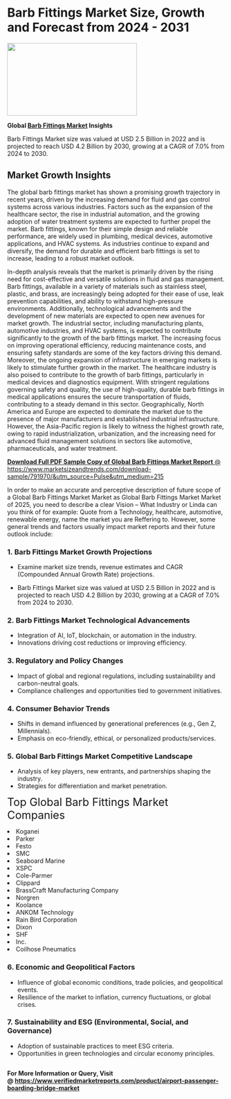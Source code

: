 <H1>Barb Fittings Market Size, Growth and Forecast from 2024 - 2031</H1><img class="aligncenter size-medium wp-image-584254" src="https://thirdeyenews.in/wp-content/uploads/2024/09/Global-Market-Research-300x168.jpeg" alt="" width="300" height="168" /><p><strong>Global&nbsp;<a href="https://www.marketsizeandtrends.com/download-sample/791970/&amp;utm_source=Pulse&amp;utm_medium=215">Barb Fittings Market</a> Insights</strong></p><p>Barb Fittings Market size was valued at USD 2.5 Billion in 2022 and is projected to reach USD 4.2 Billion by 2030, growing at a CAGR of 7.0% from 2024 to 2030.</p><p><h2>Market Growth Insights</h2> <p>The global barb fittings market has shown a promising growth trajectory in recent years, driven by the increasing demand for fluid and gas control systems across various industries. Factors such as the expansion of the healthcare sector, the rise in industrial automation, and the growing adoption of water treatment systems are expected to further propel the market. Barb fittings, known for their simple design and reliable performance, are widely used in plumbing, medical devices, automotive applications, and HVAC systems. As industries continue to expand and diversify, the demand for durable and efficient barb fittings is set to increase, leading to a robust market outlook.</p> <p><a href="#"></a></p> <p>In-depth analysis reveals that the market is primarily driven by the rising need for cost-effective and versatile solutions in fluid and gas management. Barb fittings, available in a variety of materials such as stainless steel, plastic, and brass, are increasingly being adopted for their ease of use, leak prevention capabilities, and ability to withstand high-pressure environments. Additionally, technological advancements and the development of new materials are expected to open new avenues for market growth. The industrial sector, including manufacturing plants, automotive industries, and HVAC systems, is expected to contribute significantly to the growth of the barb fittings market. The increasing focus on improving operational efficiency, reducing maintenance costs, and ensuring safety standards are some of the key factors driving this demand. Moreover, the ongoing expansion of infrastructure in emerging markets is likely to stimulate further growth in the market. The healthcare industry is also poised to contribute to the growth of barb fittings, particularly in medical devices and diagnostics equipment. With stringent regulations governing safety and quality, the use of high-quality, durable barb fittings in medical applications ensures the secure transportation of fluids, contributing to a steady demand in this sector. Geographically, North America and Europe are expected to dominate the market due to the presence of major manufacturers and established industrial infrastructure. However, the Asia-Pacific region is likely to witness the highest growth rate, owing to rapid industrialization, urbanization, and the increasing need for advanced fluid management solutions in sectors like automotive, pharmaceuticals, and water treatment.</p> <p><a href="#"></p><p><span class=""><strong>Download Full PDF Sample Copy of Global Barb Fittings Market Report</strong> @ <a href="https://www.marketsizeandtrends.com/download-sample/791970/&amp;utm_source=Pulse&amp;utm_medium=215" target="_blank">https://www.marketsizeandtrends.com/download-sample/791970/&amp;utm_source=Pulse&amp;utm_medium=215</a></span></p><p>In order to make an accurate and perceptive description of future scope of a Global&nbsp;Barb Fittings Market Market as Global&nbsp;Barb Fittings Market Market of 2025, you need to describe a clear Vision &ndash; What Industry or Linda can you think of for example: Quote from a Technology, healthcare, automotive, renewable energy, name the market you are Reffering to. However, some general trends and factors usually impact market reports and their future outlook include:</p><h3>1.&nbsp;<strong>Barb Fittings Market Growth Projections</strong></h3><ul><li>Examine market size trends, revenue estimates and CAGR (Compounded Annual Growth Rate) projections.</li><li><p>Barb Fittings Market size was valued at USD 2.5 Billion in 2022 and is projected to reach USD 4.2 Billion by 2030, growing at a CAGR of 7.0% from 2024 to 2030.</p></li></ul><h3>2.&nbsp;<strong>Barb Fittings Market Technological Advancements</strong></h3><ul><li>Integration of AI, IoT, blockchain, or automation in the industry.</li><li>Innovations driving cost reductions or improving efficiency.</li></ul><h3>3.&nbsp;<strong>Regulatory and Policy Changes</strong></h3><ul><li>Impact of global and regional regulations, including sustainability and carbon-neutral goals.</li><li>Compliance challenges and opportunities tied to government initiatives.</li></ul><h3>4.&nbsp;<strong>Consumer Behavior Trends</strong></h3><ul><li>Shifts in demand influenced by generational preferences (e.g., Gen Z, Millennials).</li><li>Emphasis on eco-friendly, ethical, or personalized products/services.</li></ul><h3>5.&nbsp;<strong>Global Barb Fittings Market Competitive Landscape</strong></h3><ul><li>Analysis of key players, new entrants, and partnerships shaping the industry.</li><li>Strategies for differentiation and market penetration.</li></ul><p data-pm-slice="1 1 []"><span style="color: inherit; font-family: inherit; font-size: 25px;">Top Global Barb Fittings Market Companies</span></p><div class="" data-test-id=""><p><li>Koganei</li><li> Parker</li><li> Festo</li><li> SMC</li><li> Seaboard Marine</li><li> XSPC</li><li> Cole-Parmer</li><li> Clippard</li><li> BrassCraft Manufacturing Company</li><li> Norgren</li><li> Koolance</li><li> ANKOM Technology</li><li> Rain Bird Corporation</li><li> Dixon</li><li> SHF</li><li> Inc.</li><li> Coilhose Pneumatics</li></p></div><h3>6.&nbsp;<strong>Economic and Geopolitical Factors</strong></h3><ul><li>Influence of global economic conditions, trade policies, and geopolitical events.</li><li>Resilience of the market to inflation, currency fluctuations, or global crises.</li></ul><h3>7.&nbsp;<strong>Sustainability and ESG (Environmental, Social, and Governance)</strong></h3><ul><li>Adoption of sustainable practices to meet ESG criteria.</li><li>Opportunities in green technologies and circular economy principles.</li></ul><h2><strong style="font-size: 14px;">For More Information or Query, Visit @&nbsp;</strong><a style="background-color: #ffffff; font-size: 14px;" href="https://www.marketsizeandtrends.com/report/barb-fittings-market/" target="_blank">https://www.verifiedmarketreports.com/product/airport-passenger-boarding-bridge-market</a></h2>
